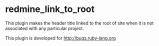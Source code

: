 # redmine_link_to_root

This plugin makes the header title linked to the root of site when it is not associated with any particular project.

This plugin is developed for http://bugs.ruby-lang.org
